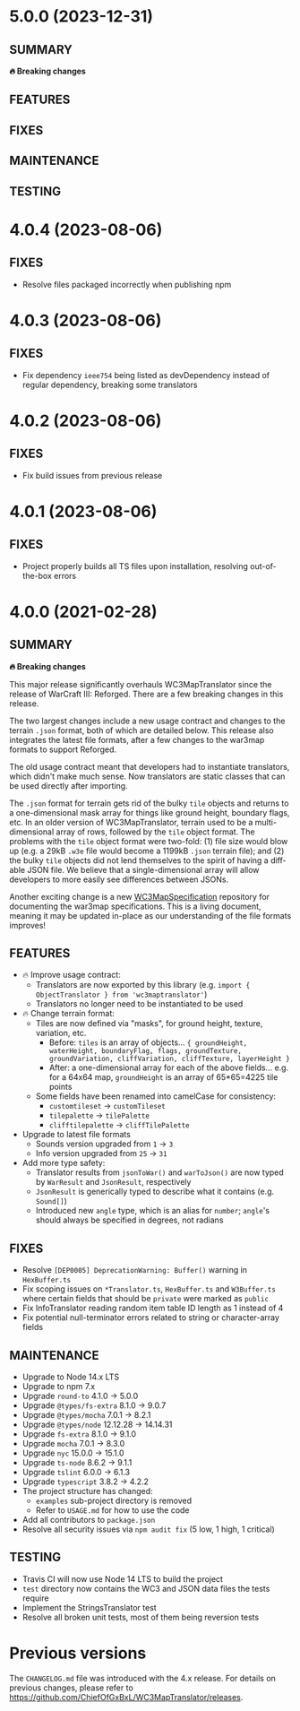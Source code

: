 # 5.0.0 (2023-12-31)
## SUMMARY
**🔥 Breaking changes**
## FEATURES
## FIXES
## MAINTENANCE
## TESTING

# 4.0.4 (2023-08-06)
## FIXES
 * Resolve files packaged incorrectly when publishing npm

# 4.0.3 (2023-08-06)
## FIXES
 * Fix dependency `ieee754` being listed as devDependency instead of regular dependency, breaking some translators

# 4.0.2 (2023-08-06)
## FIXES
 * Fix build issues from previous release

# 4.0.1 (2023-08-06)
## FIXES
 * Project properly builds all TS files upon installation, resolving out-of-the-box errors

# 4.0.0 (2021-02-28)
## SUMMARY
**🔥 Breaking changes**

This major release significantly overhauls WC3MapTranslator since the release of WarCraft III: Reforged. There are a few breaking changes in this release.

The two largest changes include a new usage contract and changes to the terrain `.json` format, both of which are detailed below. This release also integrates the latest file formats, after a few changes to the war3map formats to support Reforged.

The old usage contract meant that developers had to instantiate translators, which didn't make much sense. Now translators are static classes that can be used directly after importing.

The `.json` format for terrain gets rid of the bulky `tile` objects and returns to a one-dimensional mask array for things like ground height, boundary flags, etc. In an older version of WC3MapTranslator, terrain used to be a multi-dimensional array of rows, followed by the `tile` object format. The problems with the `tile` object format were two-fold: (1) file size would blow up (e.g. a 29kB `.w3e` file would become a 1199kB `.json` terrain file); and (2) the bulky `tile` objects did not lend themselves to the spirit of having a diff-able JSON file. We believe that a single-dimensional array will allow developers to more easily see differences between JSONs.

Another exciting change is a new [WC3MapSpecification](https://github.com/ChiefOfGxBxL/WC3MapSpecification) repository for documenting the war3map specifications. This is a living document, meaning it may be updated in-place as our understanding of the file formats improves!

## FEATURES
 * 🔥 Improve usage contract:
   * Translators are now exported by this library (e.g. `import { ObjectTranslator } from 'wc3maptranslator'`)
   * Translators no longer need to be instantiated to be used
 * 🔥 Change terrain format:
   * Tiles are now defined via "masks", for ground height, texture, variation, etc.
     * Before: `tiles` is an array of objects... `{ groundHeight, waterHeight, boundaryFlag, flags, groundTexture, groundVariation, cliffVariation, cliffTexture, layerHeight }`
     * After: a one-dimensional array for each of the above fields... e.g. for a 64x64 map, `groundHeight` is an array of 65*65=4225 tile points
   * Some fields have been renamed into camelCase for consistency:
     * `customtileset` -> `customTileset`
     * `tilepalette` -> `tilePalette`
     * `clifftilepalette` -> `cliffTilePalette`
 * Upgrade to latest file formats
   * Sounds version upgraded from `1` -> `3`
   * Info version upgraded from `25` -> `31`
 * Add more type safety:
   * Translator results from `jsonToWar()` and `warToJson()` are now typed by `WarResult` and `JsonResult`, respectively
   * `JsonResult` is generically typed to describe what it contains (e.g. `Sound[]`)
   * Introduced new `angle` type, which is an alias for `number`; `angle`'s should always be specified in degrees, not radians
## FIXES
 * Resolve `[DEP0005] DeprecationWarning: Buffer()` warning in `HexBuffer.ts`
 * Fix scoping issues on `*Translator.ts`, `HexBuffer.ts` and `W3Buffer.ts` where certain fields that should be `private` were marked as `public`
 * Fix InfoTranslator reading random item table ID length as 1 instead of 4
 * Fix potential null-terminator errors related to string or character-array fields
## MAINTENANCE
 * Upgrade to Node 14.x LTS
 * Upgrade to npm 7.x
 * Upgrade `round-to` 4.1.0 -> 5.0.0
 * Upgrade `@types/fs-extra` 8.1.0 -> 9.0.7
 * Upgrade `@types/mocha` 7.0.1 -> 8.2.1
 * Upgrade `@types/node` 12.12.28 -> 14.14.31
 * Upgrade `fs-extra` 8.1.0 -> 9.1.0
 * Upgrade `mocha` 7.0.1 -> 8.3.0
 * Upgrade `nyc` 15.0.0 -> 15.1.0
 * Upgrade `ts-node` 8.6.2 -> 9.1.1
 * Upgrade `tslint` 6.0.0 -> 6.1.3
 * Upgrade `typescript` 3.8.2 -> 4.2.2
 * The project structure has changed:
    * `examples` sub-project directory is removed
    * Refer to `USAGE.md` for how to use the code
 * Add all contributors to `package.json`
 * Resolve all security issues via `npm audit fix` (5 low, 1 high, 1 critical)
## TESTING
 * Travis CI will now use Node 14 LTS to build the project
 * `test` directory now contains the WC3 and JSON data files the tests require
 * Implement the StringsTranslator test
 * Resolve all broken unit tests, most of them being reversion tests
<!--
# x.y.z (YYYY-MM-DD)
## SUMMARY
**🔥 Breaking changes**
## FEATURES
## FIXES
## MAINTENANCE
## TESTING
-->

# Previous versions
The `CHANGELOG.md` file was introduced with the 4.x release. For details on previous changes, please refer to https://github.com/ChiefOfGxBxL/WC3MapTranslator/releases.